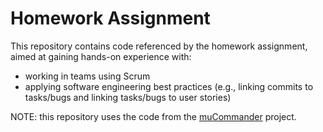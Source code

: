 # Homework Assignment
This repository contains code referenced by the homework assignment, aimed at gaining hands-on experience with:
- working in teams using Scrum
- applying software engineering best practices (e.g., linking commits to tasks/bugs and linking tasks/bugs to user stories)

NOTE: this repository uses the code from the [muCommander](https://github.com/mucommander/mucommander) project.
